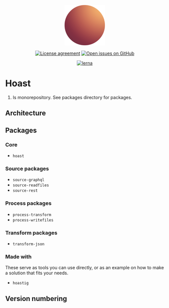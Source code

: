 <div align="center">

  [![](icons/128.png)](https://hoast.js.org)

  [![License agreement](https://img.shields.io/github/license/hoast/hoast.svg?style=flat-square&maxAge=86400)](https://github.com/hoast/hoast/blob/master/LICENSE)
  [![Open issues on GitHub](https://img.shields.io/github/issues/hoast/hoast.svg?style=flat-square&maxAge=86400)](https://github.com/hoast/hoast/issues)

  [![lerna](https://img.shields.io/badge/maintained%20with-lerna-cc00ff.svg)](https://lerna.js.org/)

</div>

# Hoast

1. Is monorepository. See packages directory for packages.

## Architecture



## Packages

### Core

- `hoast`

### Source packages

- `source-graphql`
- `source-readfiles`
- `source-rest`

### Process packages

- `process-transform`
- `process-writefiles`

### Transform packages

- `transform-json`

### Made with

These serve as tools you can use directly, or as an example on how to make a solution that fits your needs.

- `hoastig`

## Version numbering


